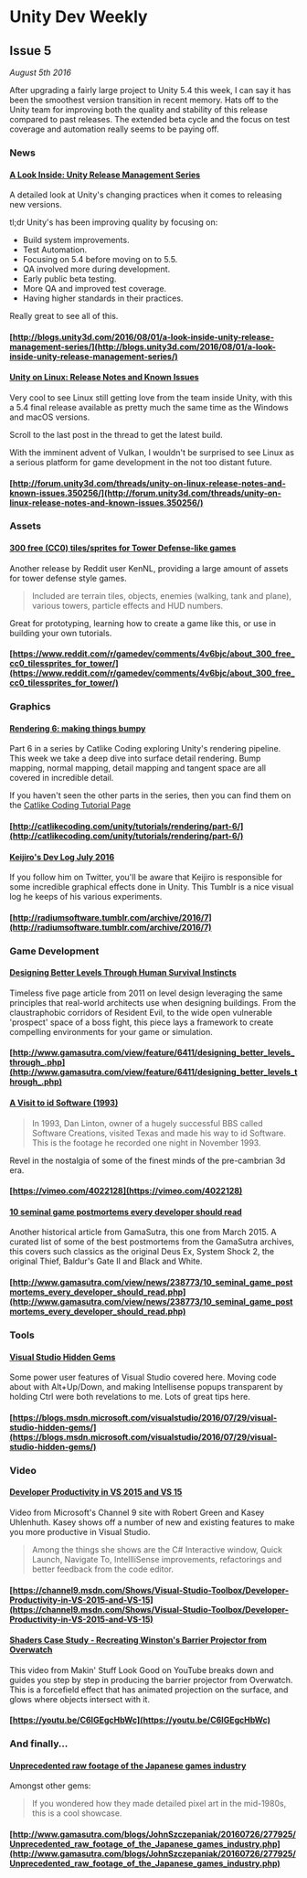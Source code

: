 # Unity Dev Weekly
## Issue 5

*August 5th 2016*

After upgrading a fairly large project to Unity 5.4 this week, I can say it has been the smoothest version transition in recent memory. Hats off to the Unity team for improving both the quality and stability of this release compared to past releases. The extended beta cycle and the focus on test coverage and automation really seems to be paying off.

### News

#### [A Look Inside: Unity Release Management Series](http://blogs.unity3d.com/2016/08/01/a-look-inside-unity-release-management-series/)

A detailed look at Unity's changing practices when it comes to releasing new versions.

tl;dr Unity's has been improving quality by focusing on:
* Build system improvements.
* Test Automation.
* Focusing on 5.4 before moving on to 5.5.
* QA involved more during development.
* Early public beta testing.
* More QA and improved test coverage.
* Having higher standards in their practices.

Really great to see all of this.

#### [http://blogs.unity3d.com/2016/08/01/a-look-inside-unity-release-management-series/](http://blogs.unity3d.com/2016/08/01/a-look-inside-unity-release-management-series/)



#### [Unity on Linux: Release Notes and Known Issues](http://forum.unity3d.com/threads/unity-on-linux-release-notes-and-known-issues.350256/)

Very cool to see Linux still getting love from the team inside Unity, with this a 5.4 final release available as pretty much the same time as the Windows and macOS versions.

Scroll to the last post in the thread to get the latest build.

With the imminent advent of Vulkan, I wouldn't be surprised to see Linux as a serious platform for game development in the not too distant future.

#### [http://forum.unity3d.com/threads/unity-on-linux-release-notes-and-known-issues.350256/](http://forum.unity3d.com/threads/unity-on-linux-release-notes-and-known-issues.350256/)


### Assets

#### [300 free (CC0) tiles/sprites for Tower Defense-like games](https://www.reddit.com/r/gamedev/comments/4v6bjc/about_300_free_cc0_tilessprites_for_tower/)

Another release by Reddit user KenNL, providing a large amount of assets for tower defense style games.

> Included are terrain tiles, objects, enemies (walking, tank and plane), various towers, particle effects and HUD numbers.

Great for prototyping, learning how to create a game like this, or use in building your own tutorials.

#### [https://www.reddit.com/r/gamedev/comments/4v6bjc/about_300_free_cc0_tilessprites_for_tower/](https://www.reddit.com/r/gamedev/comments/4v6bjc/about_300_free_cc0_tilessprites_for_tower/)


### Graphics

#### [Rendering 6: making things bumpy](http://catlikecoding.com/unity/tutorials/rendering/part-6/)

Part 6 in a series by Catlike Coding exploring Unity's rendering pipeline. This week we take a deep dive into surface detail rendering. Bump mapping, normal mapping, detail mapping and tangent space are all covered in incredible detail.

If you haven't seen the other parts in the series, then you can find them on the [Catlike Coding Tutorial Page](http://catlikecoding.com/unity/tutorials/)

#### [http://catlikecoding.com/unity/tutorials/rendering/part-6/](http://catlikecoding.com/unity/tutorials/rendering/part-6/)


#### [Keijiro's Dev Log July 2016](http://radiumsoftware.tumblr.com/archive/2016/7)

If you follow him on Twitter, you'll be aware that Keijiro is responsible for some incredible graphical effects done in Unity. This Tumblr is a nice visual log he keeps of his various experiments.

#### [http://radiumsoftware.tumblr.com/archive/2016/7](http://radiumsoftware.tumblr.com/archive/2016/7)


### Game Development

#### [Designing Better Levels Through Human Survival Instincts](http://www.gamasutra.com/view/feature/6411/designing_better_levels_through_.php)

Timeless five page article from 2011 on level design leveraging the same principles that real-world architects use when designing buildings. From the claustraphobic corridors of Resident Evil, to the wide open vulnerable 'prospect' space of a boss fight, this piece lays a framework to create compelling environments for your game or simulation.

#### [http://www.gamasutra.com/view/feature/6411/designing_better_levels_through_.php](http://www.gamasutra.com/view/feature/6411/designing_better_levels_through_.php)


#### [A Visit to id Software (1993)](https://vimeo.com/4022128)
> In 1993, Dan Linton, owner of a hugely successful BBS called Software Creations, visited Texas and made his way to id Software.  This is the footage he recorded one night in November 1993.

Revel in the nostalgia of some of the finest minds of the pre-cambrian 3d era.
#### [https://vimeo.com/4022128](https://vimeo.com/4022128)


#### [10 seminal game postmortems every developer should read](http://www.gamasutra.com/view/news/238773/10_seminal_game_postmortems_every_developer_should_read.php)

Another historical article from GamaSutra, this one from March 2015. A curated list of some of the best postmortems from the GamaSutra archives, this covers such classics as the original Deus Ex, System Shock 2, the original Thief, Baldur's Gate II and Black and White.

#### [http://www.gamasutra.com/view/news/238773/10_seminal_game_postmortems_every_developer_should_read.php](http://www.gamasutra.com/view/news/238773/10_seminal_game_postmortems_every_developer_should_read.php)


### Tools

#### [Visual Studio Hidden Gems](https://blogs.msdn.microsoft.com/visualstudio/2016/07/29/visual-studio-hidden-gems/)

Some power user features of Visual Studio covered here. Moving code about with Alt+Up/Down, and making Intellisense popups transparent by holding Ctrl were both revelations to me. Lots of great tips here.

#### [https://blogs.msdn.microsoft.com/visualstudio/2016/07/29/visual-studio-hidden-gems/](https://blogs.msdn.microsoft.com/visualstudio/2016/07/29/visual-studio-hidden-gems/)


### Video

#### [Developer Productivity in VS 2015 and VS 15](https://channel9.msdn.com/Shows/Visual-Studio-Toolbox/Developer-Productivity-in-VS-2015-and-VS-15)

Video from Microsoft's Channel 9 site with Robert Green and Kasey Uhlenhuth. Kasey shows off a number of new and existing features to make you more productive in Visual Studio.

> Among the things she shows are the C# Interactive window, Quick Launch, Navigate To, IntellliSense improvements, refactorings and better feedback from the code editor.

#### [https://channel9.msdn.com/Shows/Visual-Studio-Toolbox/Developer-Productivity-in-VS-2015-and-VS-15](https://channel9.msdn.com/Shows/Visual-Studio-Toolbox/Developer-Productivity-in-VS-2015-and-VS-15)


#### [Shaders Case Study - Recreating Winston's Barrier Projector from Overwatch](https://youtu.be/C6lGEgcHbWc)

This video from Makin' Stuff Look Good on YouTube breaks down and guides you step by step in producing the barrier projector from Overwatch. This is a forcefield effect that has animated projection on the surface, and glows where objects intersect with it.

#### [https://youtu.be/C6lGEgcHbWc](https://youtu.be/C6lGEgcHbWc)


### And finally...

#### [Unprecedented raw footage of the Japanese games industry](http://www.gamasutra.com/blogs/JohnSzczepaniak/20160726/277925/Unprecedented_raw_footage_of_the_Japanese_games_industry.php)

Amongst other gems:
> If you wondered how they made detailed pixel art in the mid-1980s, this is a cool showcase.

#### [http://www.gamasutra.com/blogs/JohnSzczepaniak/20160726/277925/Unprecedented_raw_footage_of_the_Japanese_games_industry.php](http://www.gamasutra.com/blogs/JohnSzczepaniak/20160726/277925/Unprecedented_raw_footage_of_the_Japanese_games_industry.php)
